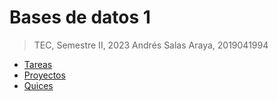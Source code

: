 Bases de datos 1
================
>TEC, Semestre II, 2023
>Andrés Salas Araya, 2019041994

- [Tareas](tareas/README.md)
- [Proyectos](proyectos/README.md)
- [Quices](quices/README.md)